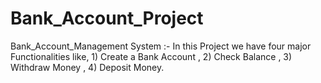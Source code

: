 # Bank_Account_Project
Bank_Account_Management System :- In this Project we have four major Functionalities like, 1) Create a Bank Account , 2) Check Balance , 3) Withdraw Money , 4) Deposit Money.
